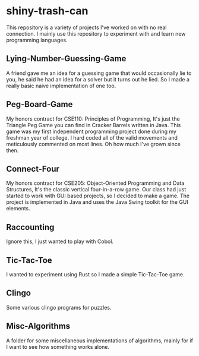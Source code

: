 # shiny-trash-can

This repository is a variety of projects I've worked on with no real connection. I mainly use this repository to experiment with and learn new programming languages.

## Lying-Number-Guessing-Game
A friend gave me an idea for a guessing game that would occasionally lie to you, he said he had an idea for a solver but it turns out he lied. So I made a really basic naive implementation of one too.

## Peg-Board-Game 
My honors contract for CSE110: Principles of Programming, It's just the Triangle Peg Game you can find in Cracker Barrels written in Java.
This game was my first independent programming project done during my freshman year of college. I hard coded all of the valid movements and meticulously commented on most lines. Oh how much I've grown since then.

## Connect-Four
My honors contract for CSE205: Object-Oriented Programming and Data Structures, It's the classic vertical four-in-a-row game.
Our class had just started to work with GUI based projects, so I decided to make a game. The project is implemented in Java and uses the Java Swing toolkit for the GUI elements.

## Raccounting
Ignore this, I just wanted to play with Cobol.

## Tic-Tac-Toe
I wanted to experiment using Rust so I made a simple Tic-Tac-Toe game.

## Clingo
Some various clingo programs for puzzles.

## Misc-Algorithms
A folder for some miscellaneous implementations of algorithms, mainly for if I want to see how something works alone.